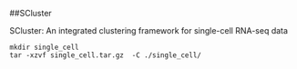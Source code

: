 
##SCluster

SCluster: An integrated clustering framework for single-cell RNA-seq data

```
mkdir single_cell
tar -xzvf single_cell.tar.gz  -C ./single_cell/
```
